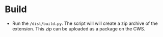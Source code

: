 # Build
 - Run the `/dist/build.py`. The script will will create a zip archive of the extension. This zip can be uploaded as a package on the CWS.